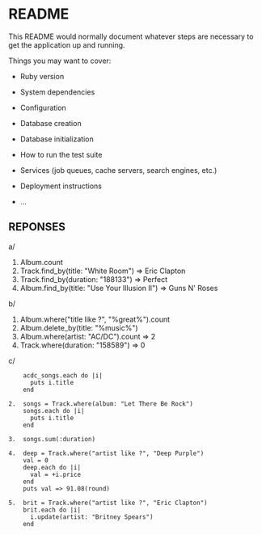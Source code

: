 # README

This README would normally document whatever steps are necessary to get the
application up and running.

Things you may want to cover:

* Ruby version

* System dependencies

* Configuration

* Database creation

* Database initialization

* How to run the test suite

* Services (job queues, cache servers, search engines, etc.)

* Deployment instructions

* ...

## REPONSES

a/
1. Album.count
2. Track.find_by(title: "White Room") => Eric Clapton
3. Track.find_by(duration: "188133") => Perfect
4. Album.find_by(title: "Use Your Illusion II") => Guns N' Roses

b/
1. Album.where("title like ?", "%great%").count
2. Album.delete_by(title: "%music%")
3. Album.where(artist: "AC/DC").count => 2
4. Track.where(duration: "158589") => 0

c/
```1.  acdc_songs = Track.where(artist: "AC/DC")
    acdc_songs.each do |i|
      puts i.title
    end

2.  songs = Track.where(album: "Let There Be Rock")
    songs.each do |i|
      puts i.title
    end  

3.  songs.sum(:duration)

4.  deep = Track.where("artist like ?", "Deep Purple")
    val = 0
    deep.each do |i|
      val = +i.price
    end
    puts val => 91.08(round)

5.  brit = Track.where("artist like ?", "Eric Clapton")
    brit.each do |i|
      i.update(artist: "Britney Spears")
    end
